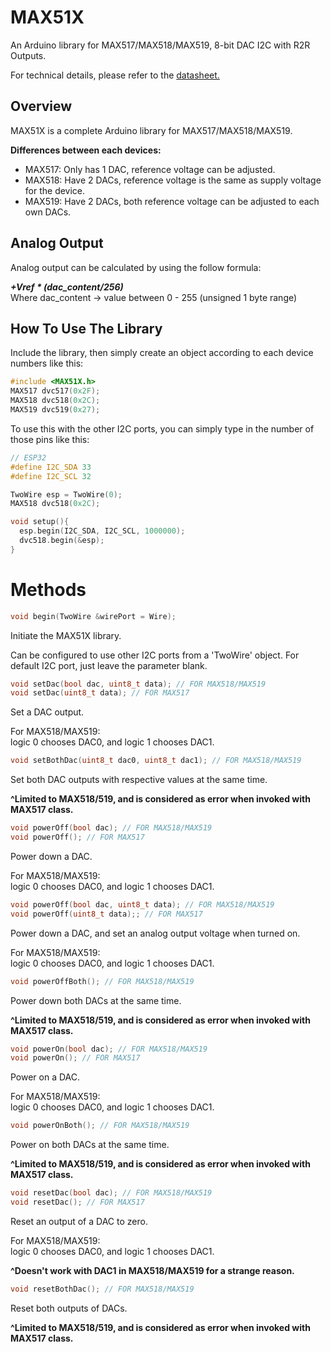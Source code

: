# MAX51X
An Arduino library for MAX517/MAX518/MAX519, 8-bit DAC I2C with R2R Outputs.

For technical details, please refer to the [datasheet.](https://datasheets.maximintegrated.com/en/ds/MAX517-MAX519.pdf)

## Overview
MAX51X is a complete Arduino library for MAX517/MAX518/MAX519.

**Differences between each devices:**<br>
- MAX517: Only has 1 DAC, reference voltage can be adjusted.
- MAX518: Have 2 DACs, reference voltage is the same as supply voltage for the device.
- MAX519: Have 2 DACs, both reference voltage can be adjusted to each own DACs.

## Analog Output
Analog output can be calculated by using the follow formula:

***+Vref \* (dac_content/256)*** <br>
Where dac_content -> value between 0 - 255 (unsigned 1 byte range)

## How To Use The Library
Include the library, then simply create an object according to each device numbers like this:
```C
#include <MAX51X.h>
MAX517 dvc517(0x2F);
MAX518 dvc518(0x2C);
MAX519 dvc519(0x27);
```

To use this with the other I2C ports, you can simply type in the number of those pins like this:
```C
// ESP32
#define I2C_SDA 33
#define I2C_SCL 32

TwoWire esp = TwoWire(0);
MAX518 dvc518(0x2C);

void setup(){
  esp.begin(I2C_SDA, I2C_SCL, 1000000);
  dvc518.begin(&esp);
}
```

# Methods
```C
void begin(TwoWire &wirePort = Wire);
```
Initiate the MAX51X library.

Can be configured to use other I2C ports from a 'TwoWire' object. For default I2C port, just leave the parameter blank.

```C
void setDac(bool dac, uint8_t data); // FOR MAX518/MAX519
void setDac(uint8_t data); // FOR MAX517
```
Set a DAC output.

For MAX518/MAX519:<br>
logic 0 chooses DAC0, and logic 1 chooses DAC1.

```C
void setBothDac(uint8_t dac0, uint8_t dac1); // FOR MAX518/MAX519
```
Set both DAC outputs with respective values at the same time.

**^Limited to MAX518/519, and is considered as error when invoked with MAX517 class.**

```C
void powerOff(bool dac); // FOR MAX518/MAX519
void powerOff(); // FOR MAX517
```
Power down a DAC.

For MAX518/MAX519:<br>
logic 0 chooses DAC0, and logic 1 chooses DAC1.

```C
void powerOff(bool dac, uint8_t data); // FOR MAX518/MAX519
void powerOff(uint8_t data);; // FOR MAX517
```
Power down a DAC, and set an analog output voltage when turned on.

For MAX518/MAX519:<br>
logic 0 chooses DAC0, and logic 1 chooses DAC1.

```C
void powerOffBoth(); // FOR MAX518/MAX519
```
Power down both DACs at the same time.

**^Limited to MAX518/519, and is considered as error when invoked with MAX517 class.**

```C
void powerOn(bool dac); // FOR MAX518/MAX519
void powerOn(); // FOR MAX517
```
Power on a DAC.

For MAX518/MAX519:<br>
logic 0 chooses DAC0, and logic 1 chooses DAC1.

```C
void powerOnBoth(); // FOR MAX518/MAX519
```
Power on both DACs at the same time.

**^Limited to MAX518/519, and is considered as error when invoked with MAX517 class.**

```C
void resetDac(bool dac); // FOR MAX518/MAX519
void resetDac(); // FOR MAX517
```
Reset an output of a DAC to zero.

For MAX518/MAX519:<br>
logic 0 chooses DAC0, and logic 1 chooses DAC1.

**^Doesn't work with DAC1 in MAX518/MAX519 for a strange reason.**

```C
void resetBothDac(); // FOR MAX518/MAX519
```
Reset both outputs of DACs.

**^Limited to MAX518/519, and is considered as error when invoked with MAX517 class.**
